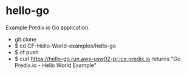 hello-go
===========

Example Predix.io Go application.

- git clone 
- $ cd CF-Hello-World-examples/hello-go
- $ cf push
- $ curl https://hello-go.run.aws-usw02-pr.ice.predix.io returns "Go Predix.io - Hello World Example"


